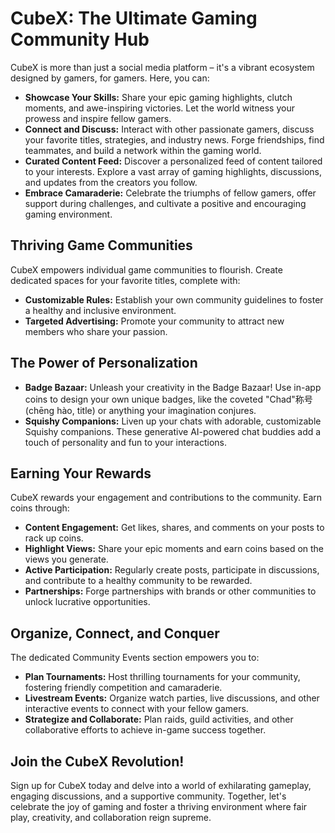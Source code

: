 # **CubeX: The Ultimate Gaming Community Hub**

CubeX is more than just a social media platform – it's a vibrant ecosystem designed by gamers, for gamers. Here, you can:

* **Showcase Your Skills:** Share your epic gaming highlights, clutch moments, and awe-inspiring victories. Let the world witness your prowess and inspire fellow gamers.
* **Connect and Discuss:** Interact with other passionate gamers, discuss your favorite titles, strategies, and industry news. Forge friendships, find teammates, and build a network within the gaming world.
* **Curated Content Feed:** Discover a personalized feed of content tailored to your interests. Explore a vast array of gaming highlights, discussions, and updates from the creators you follow.
* **Embrace Camaraderie:** Celebrate the triumphs of fellow gamers, offer support during challenges, and cultivate a positive and encouraging gaming environment.

## **Thriving Game Communities**

CubeX empowers individual game communities to flourish. Create dedicated spaces for your favorite titles, complete with:

* **Customizable Rules:** Establish your own community guidelines to foster a healthy and inclusive environment.
* **Targeted Advertising:** Promote your community to attract new members who share your passion. 

## **The Power of Personalization**

* **Badge Bazaar:** Unleash your creativity in the Badge Bazaar! Use in-app coins to design your own unique badges, like the coveted "Chad"称号 (chēng hào, title) or anything your imagination conjures.
* **Squishy Companions:** Liven up your chats with adorable, customizable Squishy companions. These generative AI-powered chat buddies add a touch of personality and fun to your interactions.

## **Earning Your Rewards**

CubeX rewards your engagement and contributions to the community. Earn coins through:

* **Content Engagement:** Get likes, shares, and comments on your posts to rack up coins.
* **Highlight Views:** Share your epic moments and earn coins based on the views you generate.
* **Active Participation:** Regularly create posts, participate in discussions, and contribute to a healthy community to be rewarded.
* **Partnerships:** Forge partnerships with brands or other communities to unlock lucrative opportunities.

## **Organize, Connect, and Conquer**

The dedicated Community Events section empowers you to:

* **Plan Tournaments:** Host thrilling tournaments for your community, fostering friendly competition and camaraderie.
* **Livestream Events:** Organize watch parties, live discussions, and other interactive events to connect with your fellow gamers.
* **Strategize and Collaborate:**  Plan raids, guild activities, and other collaborative efforts to achieve in-game success together. 

## **Join the CubeX Revolution!**

Sign up for CubeX today and delve into a world of exhilarating gameplay, engaging discussions, and a supportive community. Together, let's celebrate the joy of gaming and foster a thriving environment where fair play, creativity, and collaboration reign supreme.
